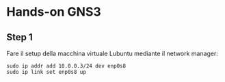 # Hands-on GNS3

## Step 1
Fare il setup della macchina virtuale Lubuntu mediante il network manager:
```
sudo ip addr add 10.0.0.3/24 dev enp0s8
sudo ip link set enp0s8 up
```